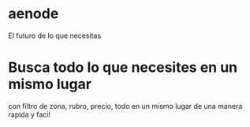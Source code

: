 # aenode
El futuro de lo que necesitas

# Busca todo lo que necesites en un mismo lugar

con filtro de zona, rubro, precio, todo en un mismo lugar de una manera rapida y facil
